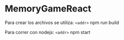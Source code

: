 # MemoryGameReact

Para crear los archivos se utiliza:
`<addr>` npm run build

Para correr con nodejs:
`<addr>` npm start
